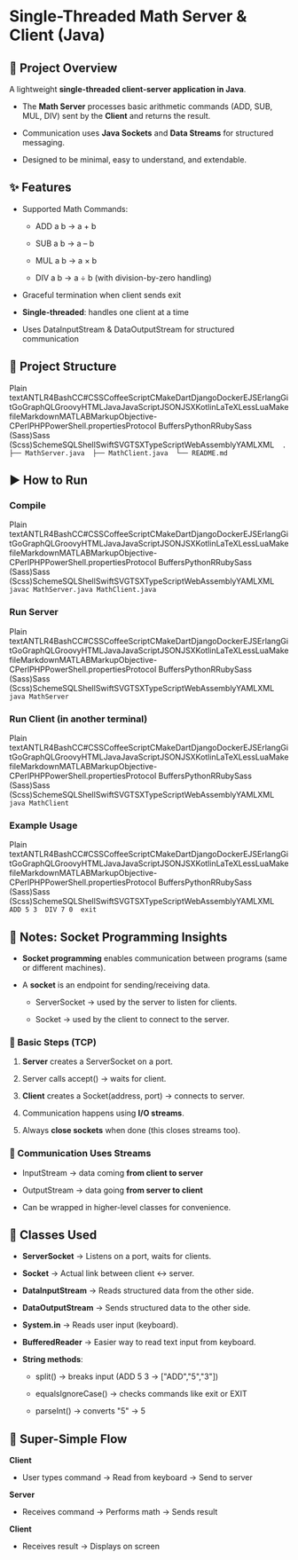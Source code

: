 Single-Threaded Math Server & Client (Java)
===========================================

📖 Project Overview
-------------------

A lightweight **single-threaded client-server application in Java**.

*   The **Math Server** processes basic arithmetic commands (ADD, SUB, MUL, DIV) sent by the **Client** and returns the result.
    
*   Communication uses **Java Sockets** and **Data Streams** for structured messaging.
    
*   Designed to be minimal, easy to understand, and extendable.
    

✨ Features
----------

*   Supported Math Commands:
    
    *   ADD a b → a + b
        
    *   SUB a b → a – b
        
    *   MUL a b → a × b
        
    *   DIV a b → a ÷ b (with division-by-zero handling)
        
*   Graceful termination when client sends exit
    
*   **Single-threaded**: handles one client at a time
    
*   Uses DataInputStream & DataOutputStream for structured communication
    

📂 Project Structure
--------------------

Plain textANTLR4BashCC#CSSCoffeeScriptCMakeDartDjangoDockerEJSErlangGitGoGraphQLGroovyHTMLJavaJavaScriptJSONJSXKotlinLaTeXLessLuaMakefileMarkdownMATLABMarkupObjective-CPerlPHPPowerShell.propertiesProtocol BuffersPythonRRubySass (Sass)Sass (Scss)SchemeSQLShellSwiftSVGTSXTypeScriptWebAssemblyYAMLXML`   .  ├── MathServer.java  ├── MathClient.java  └── README.md   `

▶️ How to Run
-------------

### Compile

Plain textANTLR4BashCC#CSSCoffeeScriptCMakeDartDjangoDockerEJSErlangGitGoGraphQLGroovyHTMLJavaJavaScriptJSONJSXKotlinLaTeXLessLuaMakefileMarkdownMATLABMarkupObjective-CPerlPHPPowerShell.propertiesProtocol BuffersPythonRRubySass (Sass)Sass (Scss)SchemeSQLShellSwiftSVGTSXTypeScriptWebAssemblyYAMLXML`   javac MathServer.java MathClient.java   `

### Run Server

Plain textANTLR4BashCC#CSSCoffeeScriptCMakeDartDjangoDockerEJSErlangGitGoGraphQLGroovyHTMLJavaJavaScriptJSONJSXKotlinLaTeXLessLuaMakefileMarkdownMATLABMarkupObjective-CPerlPHPPowerShell.propertiesProtocol BuffersPythonRRubySass (Sass)Sass (Scss)SchemeSQLShellSwiftSVGTSXTypeScriptWebAssemblyYAMLXML`   java MathServer   `

### Run Client (in another terminal)

Plain textANTLR4BashCC#CSSCoffeeScriptCMakeDartDjangoDockerEJSErlangGitGoGraphQLGroovyHTMLJavaJavaScriptJSONJSXKotlinLaTeXLessLuaMakefileMarkdownMATLABMarkupObjective-CPerlPHPPowerShell.propertiesProtocol BuffersPythonRRubySass (Sass)Sass (Scss)SchemeSQLShellSwiftSVGTSXTypeScriptWebAssemblyYAMLXML`   java MathClient   `

### Example Usage

Plain textANTLR4BashCC#CSSCoffeeScriptCMakeDartDjangoDockerEJSErlangGitGoGraphQLGroovyHTMLJavaJavaScriptJSONJSXKotlinLaTeXLessLuaMakefileMarkdownMATLABMarkupObjective-CPerlPHPPowerShell.propertiesProtocol BuffersPythonRRubySass (Sass)Sass (Scss)SchemeSQLShellSwiftSVGTSXTypeScriptWebAssemblyYAMLXML`   ADD 5 3  DIV 7 0  exit   `

📝 Notes: Socket Programming Insights
-------------------------------------

*   **Socket programming** enables communication between programs (same or different machines).
    
*   A **socket** is an endpoint for sending/receiving data.
    
    *   ServerSocket → used by the server to listen for clients.
        
    *   Socket → used by the client to connect to the server.
        

### 🔗 Basic Steps (TCP)

1.  **Server** creates a ServerSocket on a port.
    
2.  Server calls accept() → waits for client.
    
3.  **Client** creates a Socket(address, port) → connects to server.
    
4.  Communication happens using **I/O streams**.
    
5.  Always **close sockets** when done (this closes streams too).
    

### 📡 Communication Uses Streams

*   InputStream → data coming **from client to server**
    
*   OutputStream → data going **from server to client**
    
*   Can be wrapped in higher-level classes for convenience.
    

🔑 Classes Used
---------------

*   **ServerSocket** → Listens on a port, waits for clients.
    
*   **Socket** → Actual link between client ↔ server.
    
*   **DataInputStream** → Reads structured data from the other side.
    
*   **DataOutputStream** → Sends structured data to the other side.
    
*   **System.in** → Reads user input (keyboard).
    
*   **BufferedReader** → Easier way to read text input from keyboard.
    
*   **String methods**:
    
    *   split() → breaks input (ADD 5 3 → \["ADD","5","3"\])
        
    *   equalsIgnoreCase() → checks commands like exit or EXIT
        
    *   parseInt() → converts "5" → 5
        

📌 Super-Simple Flow
--------------------

**Client**

*   User types command → Read from keyboard → Send to server
    

**Server**

*   Receives command → Performs math → Sends result
    

**Client**

*   Receives result → Displays on screen
